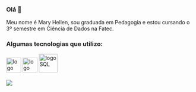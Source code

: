 ### Olá 👋

Meu nome é Mary Hellen, sou graduada em Pedagogia e estou cursando o 3º semestre em Ciência de Dados na Fatec.
### Algumas tecnologias que utilizo:
<div style="display: inline_block">
  <img aling="center" alt="logo Python" height="40" width="40" src="https://cdn.jsdelivr.net/gh/devicons/devicon/icons/python/python-original.svg" />
  <img aling="center" alt="logo Pandas" height="40" width="40"src="https://cdn.jsdelivr.net/gh/devicons/devicon/icons/pandas/pandas-original-wordmark.svg" />
  <img aling="center" alt="logo SQL" height="50" width="50" src="https://cdn.jsdelivr.net/gh/devicons/devicon/icons/microsoftsqlserver/microsoftsqlserver-plain-wordmark.svg" />
</div>

</br>
<a href="https://www.linkedin.com/in/mary-hellen-signer-rocha-01b504235/" target="_blank"><img src="https://img.shields.io/badge/LinkedIn-0077B5?style=for-the-badge&logo=linkedin&logoColor=white" target="_blank"></a>

<!--
**HellenSigner/HellenSigner** is a ✨ _special_ ✨ repository because its `README.md` (this file) appears on your GitHub profile.

Here are some ideas to get you started:

- 🔭 I’m currently working on ...
- 🌱 I’m currently learning ...
- 👯 I’m looking to collaborate on ...
- 🤔 I’m looking for help with ...
- 💬 Ask me about ...
- 📫 How to reach me: ...
- 😄 Pronouns: ...
- ⚡ Fun fact: ...
-->
